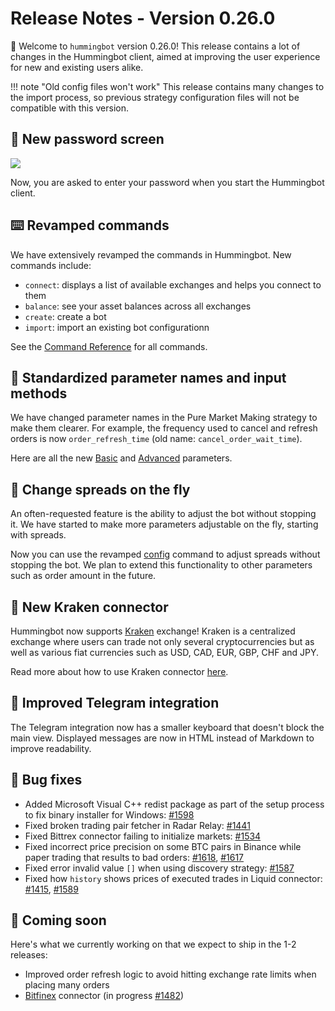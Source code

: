 # Release Notes - Version 0.26.0

🚀 Welcome to `hummingbot` version 0.26.0! This release contains a lot of changes in the Hummingbot client, aimed at improving the user experience for new and existing users alike.

!!! note "Old config files won't work"
    This release contains many changes to the import process, so previous strategy configuration files will not be compatible with this version.

## 🔐 New password screen
![](/assets/img/welcome.gif)

Now, you are asked to enter your password when you start the Hummingbot client.

## ⌨️ Revamped commands

We have extensively revamped the commands in Hummingbot. New commands include:

* `connect`: displays a list of available exchanges and helps you connect to them
* `balance`: see your asset balances across all exchanges
* `create`: create a bot
* `import`: import an existing bot configurationn

See the [Command Reference](/operation/commands) for all commands.

## 🍱 Standardized parameter names and input methods

We have changed parameter names in the Pure Market Making strategy to make them clearer. For example, the frequency used to cancel and refresh orders is now `order_refresh_time` (old name: `cancel_order_wait_time`). 

Here are all the new [Basic](/strategies/pure-market-making/#basic-configuration-parameters-and-walkthrough) and [Advanced](/strategies/advanced-mm/#advanced-configuration-parameters) parameters.

## 💸 Change spreads on the fly

An often-requested feature is the ability to adjust the bot without stopping it. We have started to make more parameters adjustable on the fly, starting with spreads.

Now you can use the revamped [config](/operation/commands/config) command to adjust spreads without stopping the bot. We plan to extend this functionality to other parameters such as order amount in the future.

## 🔗 New Kraken connector

Hummingbot now supports [Kraken](https://www.kraken.com/) exchange! Kraken is a centralized exchange where users can trade not only several cryptocurrencies but as well as various fiat currencies such as USD, CAD, EUR, GBP, CHF and JPY.

Read more about how to use Kraken connector [here](https://docs.hummingbot.io/connectors/kraken/).

## 📱 Improved Telegram integration

The Telegram integration now has a smaller keyboard that doesn't block the main view. Displayed messages are now in HTML instead of Markdown to improve readability.

## 🐞 Bug fixes

* Added Microsoft Visual C++ redist package as part of the setup process to fix binary installer for Windows: [#1598](https://github.com/CoinAlpha/hummingbot/pull/1598)
* Fixed broken trading pair fetcher in Radar Relay: [#1441](https://github.com/CoinAlpha/hummingbot/issues/1441)
* Fixed Bittrex connector failing to initialize markets: [#1534](https://github.com/CoinAlpha/hummingbot/issues/1534)
* Fixed incorrect price precision on some BTC pairs in Binance while paper trading that results to bad orders: [#1618](https://github.com/CoinAlpha/hummingbot/issues/1618), [#1617](https://github.com/CoinAlpha/hummingbot/issues/1617)
* Fixed error invalid value `[]` when using discovery strategy: [#1587](https://github.com/CoinAlpha/hummingbot/issues/1587)
* Fixed how `history` shows prices of executed trades in Liquid connector: [#1415](https://github.com/CoinAlpha/hummingbot/issues/1415), [#1589](https://github.com/CoinAlpha/hummingbot/issues/1589)


## 🚀 Coming soon

Here's what we currently working on that we expect to ship in the 1-2 releases:

* Improved order refresh logic to avoid hitting exchange rate limits when placing many orders
* [Bitfinex](https://www.bitfinex.com/) connector (in progress [#1482](https://github.com/CoinAlpha/hummingbot/pull/1482))
